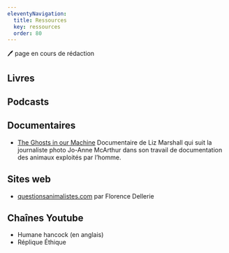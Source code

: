 ```yaml
---
eleventyNavigation:
  title: Ressources
  key: ressources
  order: 80
---
```


🖊️ page en cours de rédaction

## Livres

## Podcasts

## Documentaires

- [The Ghosts in our Machine](https://www.theghostsinourmachine.com/) Documentaire de Liz Marshall qui suit la journaliste photo Jo-Anne McArthur dans son travail de documentation des animaux exploités par l’homme.

## Sites web

- [questionsanimalistes.com](https://questionsanimalistes.com/) par Florence Dellerie

## Chaînes Youtube

- Humane hancock (en anglais)
- Réplique Éthique
